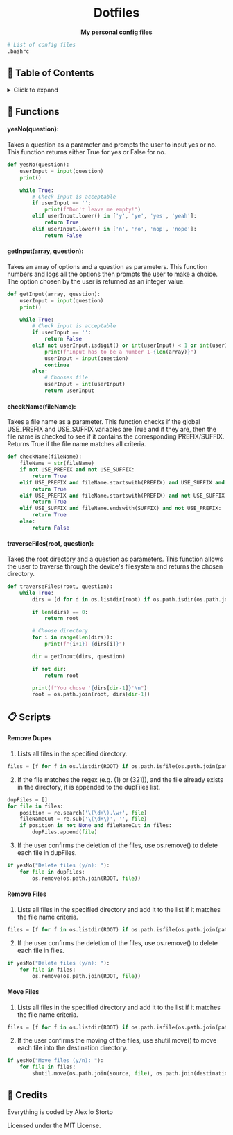<h1 align="center">Dotfiles</h1>

<p align="center">
  <b>My personal config files</b>
</p>

```python
# List of config files
.bashrc
```

## 📔 Table of Contents

<details>
  <summary>Click to expand</summary>
  
- [Functions](#-functions)
- [Scripts](#-scripts)
- [Credits](#-credits)
</details>

## 🔧 Functions

#### yesNo(question):

Takes a question as a parameter and prompts the user to input yes or no. This function returns either True for yes or False for no.

```python
def yesNo(question):
    userInput = input(question)
    print()

    while True:
        # Check input is acceptable
        if userInput == '':
            print(f"Don't leave me empty!")
        elif userInput.lower() in ['y', 'ye', 'yes', 'yeah']:
            return True
        elif userInput.lower() in ['n', 'no', 'nop', 'nope']:
            return False
```

#### getInput(array, question):

Takes an array of options and a question as parameters. This function numbers and logs all the options then prompts the user to make a choice. The option chosen by the user is returned as an integer value.

```python
def getInput(array, question):
    userInput = input(question)
    print()

    while True:
        # Check input is acceptable
        if userInput == '':
            return False
        elif not userInput.isdigit() or int(userInput) < 1 or int(userInput) > len(array):
            print(f"Input has to be a number 1-{len(array)}")
            userInput = input(question)
            continue
        else:
            # Chooses file
            userInput = int(userInput)
            return userInput
```

#### checkName(fileName):

Takes a file name as a parameter. This function checks if the global USE_PREFIX and USE_SUFFIX variables are True and if they are, then the file name is checked to see if it contains the corresponding PREFIX/SUFFIX. Returns True if the file name matches all criteria.

```python
def checkName(fileName):
    fileName = str(fileName)
    if not USE_PREFIX and not USE_SUFFIX:
        return True
    elif USE_PREFIX and fileName.startswith(PREFIX) and USE_SUFFIX and fileName.endswith(SUFFIX):
        return True
    elif USE_PREFIX and fileName.startswith(PREFIX) and not USE_SUFFIX:
        return True
    elif USE_SUFFIX and fileName.endswith(SUFFIX) and not USE_PREFIX:
        return True
    else:
        return False
```

#### traverseFiles(root, question):

Takes the root directory and a question as parameters. This function allows the user to traverse through the device's filesystem and returns the chosen directory.

```python
def traverseFiles(root, question):
    while True:
        dirs = [d for d in os.listdir(root) if os.path.isdir(os.path.join(root, d))]

        if len(dirs) == 0:
            return root

        # Choose directory
        for i in range(len(dirs)):
            print(f"{i+1}) {dirs[i]}")

        dir = getInput(dirs, question)

        if not dir:
            return root

        print(f"You chose '{dirs[dir-1]}'\n")
        root = os.path.join(root, dirs[dir-1])
```

## 📋 Scripts

#### Remove Dupes

1. Lists all files in the specified directory.

```python
files = [f for f in os.listdir(ROOT) if os.path.isfile(os.path.join(path, f))]
```

2. If the file matches the regex (e.g. (1) or (321)), and the file already exists in the directory, it is appended to the dupFiles list.

```python
dupFiles = []
for file in files:
    position = re.search('\(\d+\).\w+', file)
    fileNameCut = re.sub('\(\d+\)', '', file)
    if position is not None and fileNameCut in files:
        dupFiles.append(file)
```

3. If the user confirms the deletion of the files, use os.remove() to delete each file in dupFiles.

```python
if yesNo("Delete files (y/n): "):
    for file in dupFiles:
        os.remove(os.path.join(ROOT, file))
```

#### Remove Files

1. Lists all files in the specified directory and add it to the list if it matches the file name criteria.

```python
files = [f for f in os.listdir(ROOT) if os.path.isfile(os.path.join(path, f)) if checkName(f)]
```

2. If the user confirms the deletion of the files, use os.remove() to delete each file in files.

```python
if yesNo("Delete files (y/n): "):
    for file in files:
        os.remove(os.path.join(ROOT, file))
```

#### Move Files

1. Lists all files in the specified directory and add it to the list if it matches the file name criteria.

```python
files = [f for f in os.listdir(ROOT) if os.path.isfile(os.path.join(path, f)) if checkName(f)]
```

2. If the user confirms the moving of the files, use shutil.move() to move each file into the destination directory.

```python
if yesNo("Move files (y/n): "):
    for file in files:
        shutil.move(os.path.join(source, file), os.path.join(destination, file))
```

## 📜 Credits

Everything is coded by Alex lo Storto

Licensed under the MIT License.
